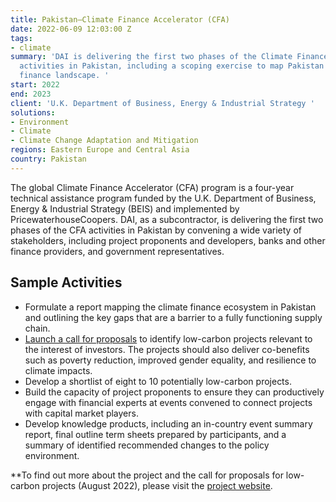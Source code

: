 ```yaml
---
title: Pakistan—Climate Finance Accelerator (CFA)
date: 2022-06-09 12:03:00 Z
tags:
- climate
summary: 'DAI is delivering the first two phases of the Climate Finance Accelerator
  activities in Pakistan, including a scoping exercise to map Pakistan''s climate
  finance landscape. '
start: 2022
end: 2023
client: 'U.K. Department of Business, Energy & Industrial Strategy '
solutions:
- Environment
- Climate
- Climate Change Adaptation and Mitigation
regions: Eastern Europe and Central Asia
country: Pakistan
---
```


The global Climate Finance Accelerator (CFA) program is a four-year technical assistance program funded by the U.K. Department of Business, Energy & Industrial Strategy (BEIS) and implemented by PricewaterhouseCoopers. DAI, as a subcontractor, is delivering the first two phases of the CFA activities in Pakistan by convening a wide variety of stakeholders, including project proponents and developers, banks and other finance providers, and government representatives.

## Sample Activities

* Formulate a report mapping the climate finance ecosystem in Pakistan and outlining the key gaps that are a barrier to a fully functioning supply chain.
* [Launch a call for proposals](https://cfapakistan.com/) to identify low-carbon projects relevant to the interest of investors. The projects should also deliver co-benefits such as poverty reduction, improved gender equality, and resilience to climate impacts. 
* Develop a shortlist of eight to 10 potentially low-carbon projects. 
* Build the capacity of project proponents to ensure they can productively engage with financial experts at events convened to connect projects with capital market players.
* Develop knowledge products, including an in-country event summary report, final outline term sheets prepared by participants, and a summary of identified recommended changes to the policy environment.

**To find out more about the project and the call for proposals for low-carbon projects (August 2022), please visit the [project website](https://cfapakistan.com/).